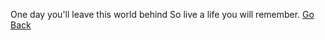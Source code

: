 One day you'll leave this world behind
So live a life you will remember.
 [Go Back](../marshmallow.md)
